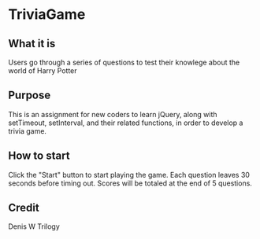 # TriviaGame

## What it is
Users go through a series of questions to test their knowlege about the world of Harry Potter

## Purpose
This is an assignment for new coders to learn jQuery, along with setTimeout, setInterval, and their related functions, in order to develop a trivia game.

## How to start
Click the "Start" button to start playing the game. Each question leaves 30 seconds before timing out. Scores will be totaled at the end of 5 questions.

## Credit
Denis W
Trilogy

